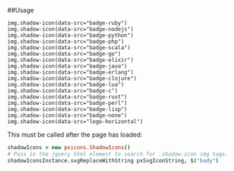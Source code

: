 <!-- ![header](http://nano-assets.gopagoda.io/readme-headers/nanobox-dashboard-svg-lib.png)

## Installation
```
bower install nanobox-core/svgs-dashboard-nano --save
```

## Local Dependencies
```
rel/nanobox-dashboard.css
rel/nanobox-dashboard.js
```

![key](http://shots.delorum.com/client/view/Screen%20Shot%202015-06-01%20at%2010.47.26%20AM.png)
 -->

##Usage
```jade
img.shadow-icon(data-src="badge-ruby")
img.shadow-icon(data-src="badge-nodejs")
img.shadow-icon(data-src="badge-python")
img.shadow-icon(data-src="badge-php")
img.shadow-icon(data-src="badge-scala")
img.shadow-icon(data-src="badge-go")
img.shadow-icon(data-src="badge-elixir")
img.shadow-icon(data-src="badge-java")
img.shadow-icon(data-src="badge-erlang")
img.shadow-icon(data-src="badge-clojure")
img.shadow-icon(data-src="badge-lua")
img.shadow-icon(data-src="badge-c")
img.shadow-icon(data-src="badge-rust")
img.shadow-icon(data-src="badge-perl")
img.shadow-icon(data-src="badge-lisp")
img.shadow-icon(data-src="badge-none")
img.shadow-icon(data-src="logo-horizontal")
```

This must be called after the page has loaded:
```coffeescript
shadowIcons = new pxicons.ShadowIcons()
# Pass in the jquery html element to search for .shadow-icon img tags.
shadowIconsInstance.svgReplaceWithString pxSvgIconString, $("body")
```
